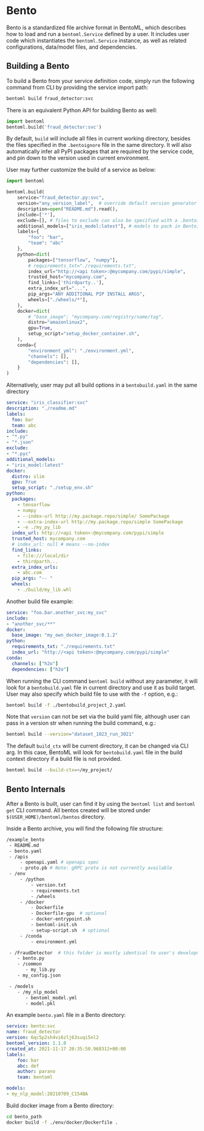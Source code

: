 # Bento

Bento is a standardized file archive format in BentoML, which describes how to load
and run a `bentoml.Service` defined by a user. It includes user code which instantiates
the `bentoml.Service` instance, as well as related configurations, data/model files,
and dependencies.

## Building a Bento

To build a Bento from your service definition code, simply run the following command
from CLI by providing the service import path:

```bash
bentoml build fraud_detector:svc
```

There is an equivalent Python API for building Bento as well:
```python
import bentoml
bentoml.build('fraud_detector:svc')
```

By default, `build` will include all files in current working directory, besides the
files specified in the `.bentoignore` file in the same directory. It will also automatically
infer all PyPI packages that are required by the service code, and pin down to the version
used in current environment.

User may further customize the build of a service as below:

```python
import bentoml

bentoml.build(
    service="fraud_detector.py:svc",
    version="any_version_label",  # override default version generator
    description=open("README.md").read(),
    include=['*'],
    exclude=[], # files to exclude can also be specified with a .bentoignore file
    additional_models=["iris_model:latest"], # models to pack in Bento, in addition to the models required by service's runners 
    labels={
        "foo": "bar",
        "team": "abc"
    },
    python=dict(
        packages=["tensorflow", "numpy"],
        # requirements_txt="./requirements.txt",
        index_url="http://<api token>:@mycompany.com/pypi/simple",
        trusted_host="mycompany.com",
        find_links=['thirdparty..'],
        extra_index_url="...",
        pip_args="ANY ADDITIONAL PIP INSTALL ARGS",
        wheels=["./wheels/*"],
    ),
    docker=dict(
        # "base_image": "mycompany.com/registry/name/tag",
        distro="amazonlinux2",
        gpu=True,
        setup_script="setup_docker_container.sh",
    ),
    conda={
        "environment_yml": "./environment.yml",
        "channels": [],
        "dependencies": [],
    }
)
```


Alternatively, user may put all build options in a `bentobuild.yaml` in the same directory
```yaml
service: "iris_classifier:svc"
description: "./readme.md"
labels:
  foo: bar
  team: abc
include:
- "*.py"
- "*.json"
exclude: 
- "*.pyc"
additional_models:
- "iris_model:latest"
docker:
  distro: slim
  gpu: True
  setup_script: "./setup_env.sh"
python:
  packages:
    - tensorflow
    - numpy
    - --index-url http://my.package.repo/simple/ SomePackage
    - --extra-index-url http://my.package.repo/simple SomePackage
    - -e ./my_py_lib
  index_url: http://<api token>:@mycompany.com/pypi/simple
  trusted_host: mycompany.com
  # index_url: null # means --no-index
  find_links:
    - file:///local/dir
    - thirdparth...
  extra_index_urls:
    - abc.com
  pip_args: "-- "
  wheels:
    - ./build/my_lib.whl
```

Another build file example:
```yaml
service: "foo.bar.another_svc:my_svc"
include:
- "another_svc/**"
docker:
  base_image: "my_own_docker_image:0.1.2"
python:
  requirements_txt: "./requirements.txt"
  index_url: "http://<api token>:@mycompany.com/pypi/simple"
conda:
  channels: ["h2o"]
  dependencies: ["h2o"]
```


When running the CLI command `bentoml build` without any parameter, it will look for
a `bentobuild.yaml` file in current directory and use it as build target. User may also
specify which build file to use with the `-f` option, e.g.:

```bash
bentoml build -f ./bentobuild_project_2.yaml
```

Note that `version` can not be set via the build yaml file, although user can pass in
a version str when running the build command, e.g.:

```bash
bentoml build --version="dataset_1023_run_3021"
```

The default `build_ctx` will be current directory, it can be changed via CLI arg. In 
this case, BentoML will look for `bentobuild.yaml` file in the build context directory
if a build file is not provided.

```bash
bentoml build --build-ctx=~/my_project/
```

## Bento Internals

After a Bento is built, user can find it by using the `bentoml list` and `bentoml get`
CLI command. All bentos created will be stored under `$(USER_HOME)/bentoml/bentos`
directory.

Inside a Bento archive, you will find the following file structure:

```bash
/example_bento
 - README.md
 - bento.yaml
 - /apis
     - openapi.yaml # openapi spec
     - proto.pb # Note: gRPC proto is not currently available
 - /env
     - /python
         - version.txt
         - requirements.txt
         - /wheels
     - /docker
         - Dockerfile
         - Dockerfile-gpu  # optional
         - docker-entrypoint.sh
         - bentoml-init.sh
         - setup-script.sh  # optional
     - /conda
         - environment.yml

 - /FraudDetector  # this folder is mostly identical to user's development directory
    - bento.py
    - /common
       - my_lib.py
    - my_config.json

 - /models
    - /my_nlp_model
       - bentoml_model.yml
       - model.pkl
```

An example `bento.yaml` file in a Bento directory:

```yaml
service: bento:svc
name: fraud_detector
version: 6qc5p2sh4vi6zlj63suqi5nl2
bentoml_version: 1.1.0
created_at: 2021-11-17 20:35:50.968312+00:00
labels:
    foo: bar
    abc: def
    author: parano
    team: bentoml

models:
- my_nlp_model:20210709_C154BA
```


Build docker image from a Bento directory:

```bash
cd bento_path
docker build -f ./env/docker/Dockerfile .
```

